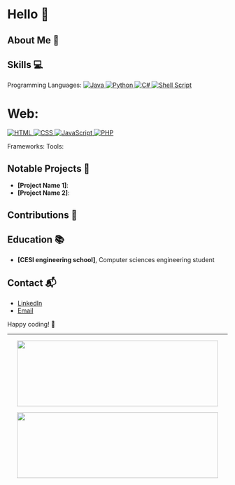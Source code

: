 # Hello 👋

## About Me 🚀

## Skills 💻

<p>
Programming Languages:  
<a href="https://www.java.com" target="_blank"> 
  <img alt="Java" src="https://img.shields.io/badge/Java-%23ED8B00.svg?logo=java&logoColor=white">
</a>
<a href="https://www.python.org" target="_blank">
  <img alt="Python" src="https://img.shields.io/badge/Python-%2314354C.svg?logo=python&logoColor=white">
</a>
<a href="https://learn.microsoft.com/fr-fr/dotnet/csharp/" target="_blank">
  <img alt="C#" src="https://img.shields.io/badge/C#-%2314354C.svg?logo=C#&logoColor=white">
</a>
<a href="https://www.gnu.org/software/bash/" target="_blank">
  <img alt="Shell Script" src="https://img.shields.io/badge/Shell%20Script-%23121011.svg?logo=gnu-bash&logoColor=white">
</a>

<h1>Web:</h1>
<a href="https://www.w3.org/html/" target="_blank"> 
  <img alt="HTML" src="https://img.shields.io/badge/HTML5-%23E34F26.svg?logo=html5&logoColor=white">
</a>
<a href="https://www.w3schools.com/css/" target="_blank">
  <img alt="CSS" src="https://img.shields.io/badge/CSS3-%231572B6.svg?logo=css3&logoColor=white">
</a> 
<a href="https://developer.mozilla.org/en-US/docs/Web/JavaScript" target="_blank"> 
  <img alt="JavaScript" src="https://img.shields.io/badge/JavaScript-%23F7DF1E.svg?logo=javascript&logoColor=black">
</a>
<a href="https://www.php.net/" target="_blank">
  <img alt="PHP" src="https://img.shields.io/badge/PHP-%23777BB4.svg?logo=php&logoColor=white">
</a>
</p>


Frameworks: 
Tools: 

## Notable Projects 🚧
- **[Project Name 1]**: 
- **[Project Name 2]**: 

## Contributions 🤝

## Education 📚
- **[CESI engineering school]**, Computer sciences engineering student

## Contact 📬
- [LinkedIn](link_to_your_linkedin_profile)
- [Email](exemple@example.com)

Happy coding! 🚀

___
<p align="center"><img width="460" height="150" src="https://github-readme-stats.vercel.app/api/top-langs?username=ndium&show_icons=true&locale=en&layout=compact&theme=tokyonight"/460/300"></p>

<p align="center"><img width="460" height="150" src="https://github-readme-streak-stats.herokuapp.com/?user=ndium&theme=tokyonight&&fire=FF801F&currStreakNum=FFBE69&currStreakLabel=FFBE69"/460/300"></p>


